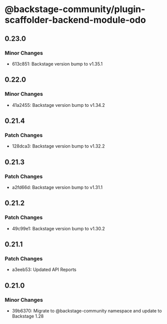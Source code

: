 # @backstage-community/plugin-scaffolder-backend-module-odo

## 0.23.0

### Minor Changes

- 613c851: Backstage version bump to v1.35.1

## 0.22.0

### Minor Changes

- 41a2455: Backstage version bump to v1.34.2

## 0.21.4

### Patch Changes

- 128dca3: Backstage version bump to v1.32.2

## 0.21.3

### Patch Changes

- a2fd66d: Backstage version bump to v1.31.1

## 0.21.2

### Patch Changes

- 49c99e1: Backstage version bump to v1.30.2

## 0.21.1

### Patch Changes

- a3eeb53: Updated API Reports

## 0.21.0

### Minor Changes

- 39b6370: Migrate to @backstage-community namespace and update to Backstage 1.28
